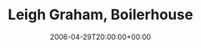---
templateKey: event
guid: 08933f1b-6eab-11ea-99c5-002590d1d1b0
date: 2006-04-29T20:00:00+00:00
eventTime: '8pm'
title: Leigh Graham, Boilerhouse
artist: Leigh Graham
city: Toronto
venue: Boilerhouse
group: Tim Shia
guests: Richard Whiteman, Ryan Oliver
---